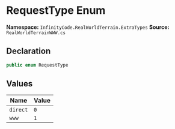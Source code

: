 # RequestType Enum

**Namespace:** `InfinityCode.RealWorldTerrain.ExtraTypes`
**Source:** `RealWorldTerrainWWW.cs`

## Declaration

```csharp
public enum RequestType
```

## Values

| Name | Value |
|------|-------|
| `direct` | `0` |
| `www` | `1` |

